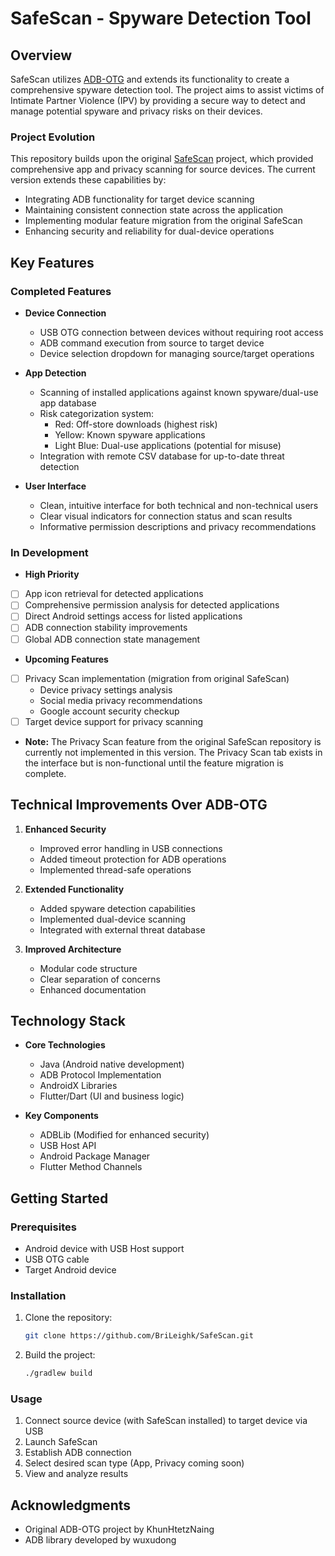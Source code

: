 # SafeScan - Spyware Detection Tool

## Overview
SafeScan utilizes [ADB-OTG](https://github.com/KhunHtetzNaing/ADB-OTG) and extends its functionality to create a comprehensive spyware detection tool. The project aims to assist victims of Intimate Partner Violence (IPV) by providing a secure way to detect and manage potential spyware and privacy risks on their devices.

### Project Evolution
This repository builds upon the original [SafeScan](https://github.com/BriLeighk/SafeScan) project, which provided comprehensive app and privacy scanning for source devices. The current version extends these capabilities by:
- Integrating ADB functionality for target device scanning
- Maintaining consistent connection state across the application
- Implementing modular feature migration from the original SafeScan
- Enhancing security and reliability for dual-device operations

## Key Features

### Completed Features
- **Device Connection**
  - USB OTG connection between devices without requiring root access
  - ADB command execution from source to target device
  - Device selection dropdown for managing source/target operations

- **App Detection**
  - Scanning of installed applications against known spyware/dual-use app database
  - Risk categorization system:
    - Red: Off-store downloads (highest risk)
    - Yellow: Known spyware applications
    - Light Blue: Dual-use applications (potential for misuse)
  - Integration with remote CSV database for up-to-date threat detection

- **User Interface**
  - Clean, intuitive interface for both technical and non-technical users
  - Clear visual indicators for connection status and scan results
  - Informative permission descriptions and privacy recommendations

### In Development
+ **High Priority**
- [ ] App icon retrieval for detected applications
- [ ] Comprehensive permission analysis for detected applications
- [ ] Direct Android settings access for listed applications
- [ ] ADB connection stability improvements
- [ ] Global ADB connection state management

+ **Upcoming Features**
 - [ ] Privacy Scan implementation (migration from original SafeScan)
   - Device privacy settings analysis
   - Social media privacy recommendations
   - Google account security checkup
- [ ] Target device support for privacy scanning

+ **Note:** The Privacy Scan feature from the original SafeScan repository is currently not implemented in this version. The Privacy Scan tab exists in the interface but is non-functional until the feature migration is complete.

## Technical Improvements Over ADB-OTG
1. **Enhanced Security**
   - Improved error handling in USB connections
   - Added timeout protection for ADB operations
   - Implemented thread-safe operations

2. **Extended Functionality**
   - Added spyware detection capabilities
   - Implemented dual-device scanning
   - Integrated with external threat database

3. **Improved Architecture**
   - Modular code structure
   - Clear separation of concerns
   - Enhanced documentation

## Technology Stack
- **Core Technologies**
  - Java (Android native development)
  - ADB Protocol Implementation
  - AndroidX Libraries
  - Flutter/Dart (UI and business logic)

- **Key Components**
  - ADBLib (Modified for enhanced security)
  - USB Host API
  - Android Package Manager
  - Flutter Method Channels

## Getting Started

### Prerequisites
- Android device with USB Host support
- USB OTG cable
- Target Android device

### Installation
1. Clone the repository:
   ```bash
   git clone https://github.com/BriLeighk/SafeScan.git
   ```
2. Build the project:
   ```bash
   ./gradlew build
   ```

### Usage
1. Connect source device (with SafeScan installed) to target device via USB
2. Launch SafeScan
3. Establish ADB connection
4. Select desired scan type (App, Privacy coming soon)
5. View and analyze results

## Acknowledgments
- Original ADB-OTG project by KhunHtetzNaing
- ADB library developed by wuxudong
